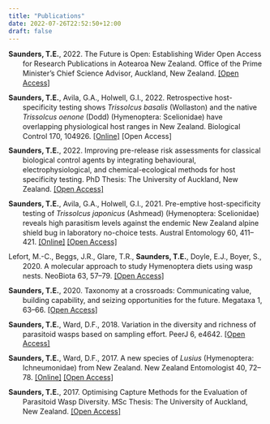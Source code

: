 ```yaml
---
title: "Publications"
date: 2022-07-26T22:52:50+12:00
draft: false
---
```


<div class="csl-bib-body" style="line-height: 1.35; margin-left: 2em; text-indent:-2em; margin-bottom: 10px">
  <div class="csl-entry"><b>Saunders, T.E.</b>, 2022. The Future is Open: Establishing Wider Open Access for Research Publications in Aotearoa New Zealand. Office of the Prime Minister’s Chief Science Advisor, Auckland, New Zealand. <a href="https://doi.org/10.5281/zenodo.6872128">[Open Access]</a></div>
</div>

<div class="csl-bib-body" style="line-height: 1.35; margin-left: 2em; text-indent:-2em; margin-bottom: 10px">
  <div class="csl-entry"><b>Saunders, T.E.</b>, Avila, G.A., Holwell, G.I., 2022. Retrospective host-specificity testing shows <i>Trissolcus basalis</i> (Wollaston) and the native <i>Trissolcus oenone</i> (Dodd) (Hymenoptera: Scelionidae) have overlapping physiological host ranges in New Zealand. Biological Control 170, 104926. <a href="https://doi.org/10.1016/j.biocontrol.2022.104926">[Online]</a> <a href=""></a>[Open Access]</div>
</div>

<div class="csl-bib-body" style="line-height: 1.35; margin-left: 2em; text-indent:-2em; margin-bottom: 10px">
  <div class="csl-entry"><b>Saunders, T.E.</b>, 2022. Improving pre-release risk assessments for classical biological control agents by integrating behavioural, electrophysiological, and chemical-ecological methods for host specificity testing. PhD Thesis: The University of Auckland, New Zealand. <a href="https://hdl.handle.net/2292/58529">[Open Access]</a></div>
</div>

<div class="csl-bib-body" style="line-height: 1.35; margin-left: 2em; text-indent:-2em; margin-bottom: 10px">
  <div class="csl-entry"><b>Saunders, T.E.</b>, Avila, G.A., Holwell, G.I., 2021. Pre-emptive host-specificity testing of <i>Trissolcus japonicus</i> (Ashmead) (Hymenoptera: Scelionidae) reveals high parasitism levels against the endemic New Zealand alpine shield bug in laboratory no-choice tests. Austral Entomology 60, 411–421. <a href="https://doi.org/10.1111/aen.12532">[Online]</a> <a href="https://hdl.handle.net/2292/54897">[Open Access]</a></div>
</div>

<div class="csl-bib-body" style="line-height: 1.35; margin-left: 2em; text-indent:-2em; margin-bottom: 10px">
  <div class="csl-entry">Lefort, M.-C., Beggs, J.R., Glare, T.R., <b>Saunders, T.E.</b>, Doyle, E.J., Boyer, S., 2020. A molecular approach to study Hymenoptera diets using wasp nests. NeoBiota 63, 57–79. <a href="https://doi.org/10.3897/neobiota.63.58640">[Open Access]</a></div>
</div>

<div class="csl-bib-body" style="line-height: 1.35; margin-left: 2em; text-indent:-2em; margin-bottom: 10px">
  <div class="csl-entry"><b>Saunders, T.E.</b>, 2020. Taxonomy at a crossroads: Communicating value, building capability, and seizing opportunities for the future. Megataxa 1, 63–66. <a href="https://doi.org/10.11646/megataxa.1.1.13">[Open Access]</a></div>
</div>

<div class="csl-bib-body" style="line-height: 1.35; margin-left: 2em; text-indent:-2em; margin-bottom: 10px">
  <div class="csl-entry"><b>Saunders, T.E.</b>, Ward, D.F., 2018. Variation in the diversity and richness of parasitoid wasps based on sampling effort. PeerJ 6, e4642. <a href="https://doi.org/10.7717/peerj.4642">[Open Access]</a></div>
</div>

<div class="csl-bib-body" style="line-height: 1.35; margin-left: 2em; text-indent:-2em; margin-bottom: 10px">
  <div class="csl-entry"><b>Saunders, T.E.</b>, Ward, D.F., 2017. A new species of <i>Lusius</i> (Hymenoptera: Ichneumonidae) from New Zealand. New Zealand Entomologist 40, 72–78. <a href="https://doi.org/10.1080/00779962.2017.1357427">[Online]</a> <a href="http://hdl.handle.net/2292/41733">[Open Access]</a></div>
</div>

<div class="csl-bib-body" style="line-height: 1.35; margin-left: 2em; text-indent:-2em;">
  <div class="csl-entry"><b>Saunders, T.E.</b>, 2017. Optimising Capture Methods for the Evaluation of Parasitoid Wasp Diversity. MSc Thesis: The University of Auckland, New Zealand. <a href="http://hdl.handle.net/2292/31937">[Open Access]</a></div>
</div>